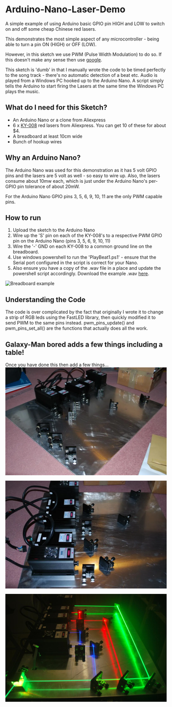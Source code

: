 # Arduino-Nano-Laser-Demo
A simple example of using Arduino basic GPIO pin HIGH and LOW to switch on and off some cheap Chinese red lasers.

This demonstrates the most simple aspect of any microcontroller - being able to turn a pin ON (HIGH) or OFF (LOW).

However, in this sketch we  use PWM (Pulse Width Modulation) to do so. If this doesn't make any sense then use [google](https://www.youtube.com/watch?v=jQ3JHknsM4o).

This sketch is 'dumb' in that I manually wrote the code to be timed perfectly to the song track - there's no automatic detection of a beat etc. Audio is played from a Windows PC hooked up to the Arduino Nano. A script simply tells the Arduino to start firing the Lasers at the same time the Windows PC plays the music.

## What do I need for this Sketch?

* An Arduino Nano or a clone from Aliexpress
* 6 x [KY-008](https://www.aliexpress.com/item/32958918446.html?spm=a2g0o.productlist.0.0.2114433dzdxJAo&algo_pvid=827c0775-8b73-4343-adc7-57722133856a&algo_expid=827c0775-8b73-4343-adc7-57722133856a-0&btsid=7d404227-cdc3-4245-b7bf-49dab733760a&ws_ab_test=searchweb0_0,searchweb201602_8,searchweb201603_53) red lasers from Aliexpress. You can get 10 of these for about $4.
* A breadboard at least 10cm wide
* Bunch of hookup wires

## Why an Arduino Nano?
The Arduino Nano was used for this demonstration as it has 5 volt GPIO pins and the lasers are 5 volt as well - so easy to wire up. Also, the lasers consume about 10mw each, which is just under the Arduino Nano's per-GPIO pin tolerance of about 20mW.

For the Arduino Nano GPIO pins 3, 5, 6, 9, 10, 11 are the only PWM capable pins. 


## How to run

1. Upload the sketch to the Arduino Nano
2. Wire up the 'S' pin on each of the  KY-008's to a respective PWM GPIO pin on the Arduino Nano (pins 3, 5, 6, 9, 10, 11)
3. Wire the '-' GND on each KY-008 to a common ground line on the breadboard.
4. Use windows powershell to run the 'PlayBeat1.ps1' - ensure that the Serial port configured in the script is correct for your Nano.
5. Also ensure you have a copy of the .wav file in a place and update the powershell script accordingly. Download the example .wav [here](http://tty0.uk.to/github/KipodBeat1.wav).


![Breadboard example](breadboard.jpg)

## Understanding the Code
The code is over complicated by the fact that originally I wrote it to change a strip of RGB leds using the FastLED library, then quickly modified it to send PWM to the same pins instead. pwm_pins_update() and pwm_pins_set_all() are the functions that actually does all the work.

## Galaxy-Man bored adds a few things including a table!
Once you have done this then add a few things...
![Table Layout](DSC_0002Large.webp)  

![Table layout](DSC_0006Large.webp)  

![Power up lasers](DSC_0044.png)  


